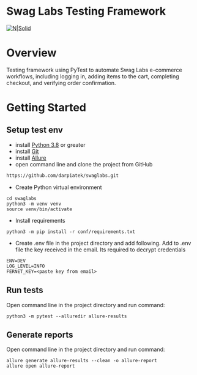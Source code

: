 # Swag Labs Testing Framework

[![N|Solid](https://www.saucedemo.com/v1/img/Login_Bot_graphic.png)](https://www.saucedemo.com/v1/)


# Overview

Testing framework using PyTest to automate Swag Labs e-commerce workflows, including logging in, adding items to the cart, completing checkout, and verifying order confirmation.
# Getting Started

## Setup test env

* install [Python 3.8][python] or greater
* install [Git][git]
* install [Allure][allure]
* open command line and clone the project from GitHub
```cmd
https://github.com/darpiatek/swaglabs.git
``` 
* Create Python virtual environment
```
cd swaglabs
python3 -m venv venv
source venv/bin/activate
```
* Install requirements
```
python3 -m pip install -r conf/requirements.txt
```
* Create .env file in the project directory and add following. Add to .env file the key received in the email. Its required to decrypt credentials
```.env
ENV=DEV
LOG_LEVEL=INFO
FERNET_KEY=<paste key from email>
```

## Run tests

Open command line in the project directory and run command:
```
python3 -m pytest --alluredir allure-results
```
## Generate reports

Open command line in the project directory and run command:
```
allure generate allure-results --clean -o allure-report
allure open allure-report
```

[python]: <python.org>
[git]: <https://git-scm.com/downloads>
[allure]: <https://allurereport.org/start/>